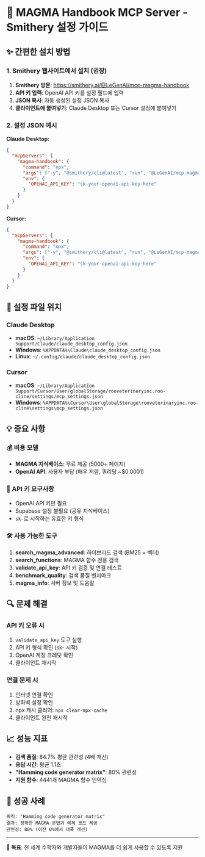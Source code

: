 # 🚀 MAGMA Handbook MCP Server - Smithery 설정 가이드

## ✨ 간편한 설치 방법

### 1. Smithery 웹사이트에서 설치 (권장)

1. **Smithery 방문**: https://smithery.ai/@LeGenAI/mcp-magma-handbook
2. **API 키 입력**: OpenAI API 키를 설정 필드에 입력
3. **JSON 복사**: 자동 생성된 설정 JSON 복사
4. **클라이언트에 붙여넣기**: Claude Desktop 또는 Cursor 설정에 붙여넣기

### 2. 설정 JSON 예시

**Claude Desktop:**
```json
{
  "mcpServers": {
    "magma-handbook": {
      "command": "npx",
      "args": ["-y", "@smithery/cli@latest", "run", "@LeGenAI/mcp-magma-handbook"],
      "env": {
        "OPENAI_API_KEY": "sk-your-openai-api-key-here"
      }
    }
  }
}
```

**Cursor:**
```json
{
  "mcpServers": {
    "magma-handbook": {
      "command": "npx",
      "args": ["-y", "@smithery/cli@latest", "run", "@LeGenAI/mcp-magma-handbook"],
      "env": {
        "OPENAI_API_KEY": "sk-your-openai-api-key-here"
      }
    }
  }
}
```

## 🔧 설정 파일 위치

### Claude Desktop
- **macOS**: `~/Library/Application Support/Claude/claude_desktop_config.json`
- **Windows**: `%APPDATA%\Claude\claude_desktop_config.json`
- **Linux**: `~/.config/claude/claude_desktop_config.json`

### Cursor
- **macOS**: `~/Library/Application Support/Cursor/User/globalStorage/rooveterinaryinc.roo-cline/settings/mcp_settings.json`
- **Windows**: `%APPDATA%\Cursor\User\globalStorage\rooveterinaryinc.roo-cline\settings\mcp_settings.json`

## 💡 중요 사항

### 💰 비용 모델
- **MAGMA 지식베이스**: 무료 제공 (5000+ 페이지)
- **OpenAI API**: 사용자 부담 (매우 저렴, 쿼리당 ~$0.0001)

### 🔑 API 키 요구사항
- OpenAI API 키만 필요
- Supabase 설정 불필요 (공유 지식베이스)
- `sk-`로 시작하는 유효한 키 형식

### 🛠️ 사용 가능한 도구
1. **search_magma_advanced**: 하이브리드 검색 (BM25 + 벡터)
2. **search_functions**: MAGMA 함수 전용 검색
3. **validate_api_key**: API 키 검증 및 연결 테스트
4. **benchmark_quality**: 검색 품질 벤치마크
5. **magma_info**: 서버 정보 및 도움말

## 🔍 문제 해결

### API 키 오류 시
1. `validate_api_key` 도구 실행
2. API 키 형식 확인 (sk- 시작)
3. OpenAI 계정 크레딧 확인
4. 클라이언트 재시작

### 연결 문제 시
1. 인터넷 연결 확인
2. 방화벽 설정 확인
3. npx 캐시 클리어: `npx clear-npx-cache`
4. 클라이언트 완전 재시작

## 📈 성능 지표

- **검색 품질**: 84.7% 평균 관련성 (4배 개선)
- **응답 시간**: 평균 1.1초
- **"Hamming code generator matrix"**: 80% 관련성
- **지원 함수**: 4441개 MAGMA 함수 인덱싱

## 🌟 성공 사례

```
쿼리: "Hamming code generator matrix"
결과: 정확한 MAGMA 문법과 예제 코드 제공
관련성: 80% (이전 0%에서 대폭 개선)
```

---

**🎯 목표**: 전 세계 수학자와 개발자들이 MAGMA를 더 쉽게 사용할 수 있도록 지원